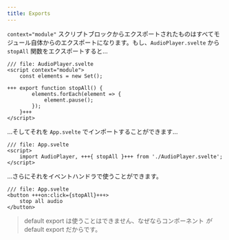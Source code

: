```yaml
---
title: Exports
---
```


`context="module"` スクリプトブロックからエクスポートされたものはすべてモジュール自体からのエクスポートになります。もし、`AudioPlayer.svelte` から `stopAll` 関数をエクスポートすると…

```svelte
/// file: AudioPlayer.svelte
<script context="module">
	const elements = new Set();

+++	export function stopAll() {
		elements.forEach(element => {
			element.pause();
		});
	}+++
</script>
```

…そしてそれを `App.svelte` でインポートすることができます…

```svelte
/// file: App.svelte
<script>
	import AudioPlayer, +++{ stopAll }+++ from './AudioPlayer.svelte';
</script>
```

…さらにそれをイベントハンドラで使うことができます。

```svelte
/// file: App.svelte
<button +++on:click={stopAll}+++>
	stop all audio
</button>
```

> default export は使うことはできません、なぜならコンポーネント *が* default export だからです。
